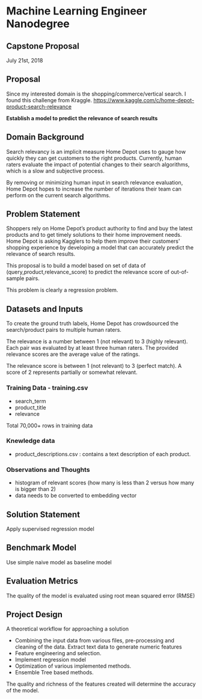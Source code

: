 # Machine Learning Engineer Nanodegree

## Capstone Proposal
July 21st, 2018

## Proposal

Since my interested domain is the shopping/commerce/vertical search. I found this challenge from Kraggle. https://www.kaggle.com/c/home-depot-product-search-relevance

**Establish a model to predict the relevance of search results**

## Domain Background

Search relevancy is an implicit measure Home Depot uses to gauge how quickly they can get customers to the right products. 
Currently, human raters evaluate the impact of potential changes to their search algorithms, which is a slow and subjective process. 

By removing or minimizing human input in search relevance evaluation, 
Home Depot hopes to increase the number of iterations their team can perform on the current search algorithms.

## Problem Statement

Shoppers rely on Home Depot’s product authority to find and buy the latest products and to get timely solutions to their home improvement needs. 
Home Depot is asking Kagglers to help them improve their customers' shopping experience by developing a model that can accurately predict the relevance of search results.

This proposal is to build a model based on set of data of (query,product,relevance_score) to predict the relevance score of out-of-sample pairs.

This problem is clearly a regression problem.

## Datasets and Inputs

To create the ground truth labels, Home Depot has crowdsourced the search/product pairs to multiple human raters.

The relevance is a number between 1 (not relevant) to 3 (highly relevant). Each pair was evaluated by at least three human raters. 
The provided relevance scores are the average value of the ratings. 

The relevance score is between 1 (not relevant) to 3 (perfect match). A score of 2 represents partially or somewhat relevant.

### Training Data - training.csv
- search_term
- product_title
- relevance

Total 70,000+ rows in training data

### Knewledge data
- product_descriptions.csv : contains a text description of each product.

### Observations and Thoughts
- histogram of relevant scores (how many is less than 2 versus how many is bigger than 2)
- data needs to be converted to embedding vector


## Solution Statement

Apply supervised regression model


## Benchmark Model
Use simple naive model as baseline model


## Evaluation Metrics

The quality of the model is evaluated using root mean squared error (RMSE)


## Project Design

A theoretical workflow for approaching a solution

- Combining the input data from various files, pre-processing and cleaning of the data. Extract text data to generate numeric features 
- Feature engineering and selection.
- Implement regression model
- Optimization of various implemented methods.
- Ensemble Tree based methods.

The quality and richness of the features created will determine the accuracy of the model.

